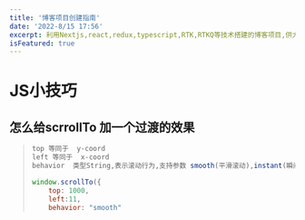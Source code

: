 ```yaml
---
title: '博客项目创建指南'
date: '2022-8/15 17:56'
excerpt: 利用Nextjs,react,redux,typescript,RTK,RTKQ等技术搭建的博客项目,供大家参考指正
isFeatured: true
---
```


# JS小技巧

## 怎么给scrrollTo 加一个过渡的效果

> ```js
> top 等同于  y-coord
> left 等同于  x-coord
> behavior  类型String,表示滚动行为,支持参数 smooth(平滑滚动),instant(瞬间滚动),默认值auto,实测效果等同于instant
> 
> window.scrollTo({ 
>     top: 1000, 
>     left:11,
>     behavior: "smooth" 
> 
> ```